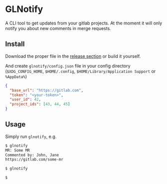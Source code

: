 # GLNotify

A CLI tool to get updates from your gitlab projects.
At the moment it will only notify you about new comments in merge requests.

## Install

Download the proper file in the [release section](https://github.com/pugkong/glnotify/releases) or build it yourself.

And create `glnotify/config.json` file in your config directory (`$XDG_CONFIG_HOME`, `$HOME/.config`,
`$HOME/Library/Application Support` or `%AppData%`)

```json
{
  "base_url": "https://gitlab.com",
  "token": "<your-token>",
  "user_id": 42,
  "project_ids": [43, 44, 45]
}
```

## Usage

Simply run `glnotify`, e.g.

```bash
$ glnotify
MR: Some MR
Commented by: John, Jane
https://gitlab.com/some-mr

$ glnotify

$
```
